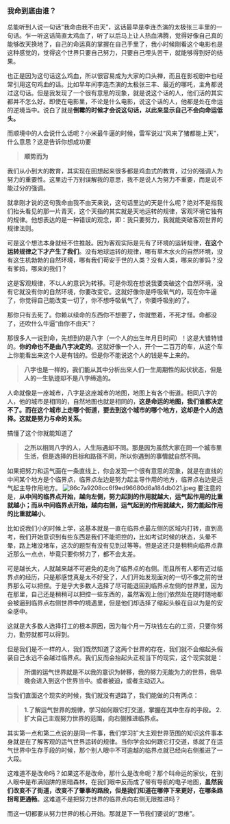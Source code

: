 ### 我命到底由谁？

总能听到人说一句话“我命由我不由天”，这话最早是李连杰演的太极张三丰里的一句话。乍一听这话简直太鸡血了，听了以后马上让人热血沸腾，觉得好像自己真的能够改天换地了，自己的命运真的掌握在自己手里了，我小时候刚看这个电影也是这种感觉的，觉得这个世界只要自己努力，只要自己埋头苦干，就能够得到好的结果。

也正是因为这句话这么鸡血，所以很容易成为大家的口头禅，而且在影视剧中也经常引用这句鸡血的话。比如早年间李连杰演的太极张三丰、最近的哪吒，主角都说过这句话。但是我发现了一个很有意思的现象，就是说这个话的人，他们活的其实都并不怎么好。即使在电影里，不论是什么电影，说这个话的人，他都是处在命运的逆境当中。说白了就是**倒霉的时候才会说这句话，以此来显示自己不会向命运低头。**

而顺境中的人会说什么话呢？小米最牛逼的时候，雷军说过“风来了猪都能上天”，什么意思？这是告诉你想成功要
>**顺势而为**

我们从小到大的教育，其实现在回想起来很多都是鸡血式的教育，过分的强调人为努力的重要性。这里边千万别误解我的意思，我不是说人为努力不重要，而是说不能过分的强调。

就拿刚才说的这句我命由我不由天来说，这句话里边的天是什么呢？绝对不是指我们抬头看见的那一片青天，这个天指的其实就是天地运转的规律，客观环境它独有的规律。他想表达的是一种错误的观念，即：我只要努力，我就能突破客观世界的规律法则。

可是这个想法本身就经不住推敲。因为客观实际是先有了环境的运转规律，**在这个运转规律之下才产生了我们**。没有地球运转的规律，哪有草木水火的自然环境，没有这生机勃勃的自然环境，哪有我们苟安于世的人类？没有人类，哪来的爹妈？没有爹妈，哪来的我们？

这是客观规律，不以人的意识为转移。可是你现在想说我要突破这个自然环境，没有它就没有你的自然环境，你要改变它。这就好像你是呼吸氧气的，现在你牛逼了，你觉得自己能改变一切了，你不想呼吸氧气了，你要呼吸别的了。

那你只有去死了。你赖以续命的东西你不想要了，你就憋着，不死才怪。命都没了，还吹什么牛逼“由你不由天”？

那很多人一说到命，先想到的是八字（一个人的出生年月日时间）！这是大错特错的。**你的命也不是由八字决定的**。这就好像一个人，开个一二百万的车，从这个车上你能看出来这个人是有钱的。但是你不能说这个人的钱是车上来的。

>**八字也是一样的，我们能从其中分析出来人们一生周期性的起伏状态，但是人的一生轨迹却不是八字缔造的。**

人命就像是一座城市，八字是这座城市的地图，地图上有各个街道。相同八字的人，他的城市是相同的，自然地图也就是相同的，**这是命运的地图，我们谁都决定不了。而在这个城市上走哪个街道，要去到这个城市的哪个地方，这却是个人的选择。这就是努力与命的关系。**

搞懂了这个你就能知道了
>**之所以相同八字的人，人生际遇却不同。那是因为虽然大家在同一个城市里生活，但是选择的目标和路径不同，所以你遇到的事情就自然不同。**

如果把努力和运气画在一条直线上，你会发现一个很有意思的现象，就是在直线的中间某个地方是个临界点，临界点左边是努力起主导作用的地方，临界点右边是运气起主导作用地方。
![86c7a9208cc6f9ed96680d6a184db021.jpeg](en-resource://database/1201:0)
要注意的是，**从中间的临界点开始，越向左侧，努力起到的作用就越大，运气起作用的比重就越小；而从中间临界点开始，越向右侧，运气起到的作用就越大，努力能起作用的比重就越小**。

比如说我们小的时候上学，这基本就是一直在临界点最左侧的区域内打转，直到高考，我们开始意识到有些东西是我们不能把控的，比如考试时候的状态，头晕不晕，路上堵没堵车，这次的题型有没有见到过等等。但是这还只是稍稍向临界点靠近那么一点点，毕竟只要你努力了，都不会太差。

可是越长大，人就越来越不可避免的走向了临界点的右侧。而且所有人都有迈过临界点的经历，只是那感觉真是太不好受了，人们开始发现面对的一切不像之前的世界那么可以把控。于是乎大多数人选择了尽可能退回到临界点左侧的世界里，因为在那里，自己还是稍稍可以把控一些东西的，虽然客观上他们依然处在随时随地都会被逼到临界点右侧世界中的境遇里，但是他们却选择了缩起头躲在自以为是的安全感中。

这就是大多数人选择打工的根本原因，因为每个月一万块钱左右的工资，只要你努力，勤劳就都可以得到。

但是我们是不一样的人，我们既然知道了这两个世界的存在，我们就不会缩起头假装自己永远不会越过临界点。我们反而会抬起头正视当下的现实，这个现实就是：

>**所谓的运气世界就是不以我的意识为转移，我的努力无能为力的世界，我早晚会进入到这个世界当中。或者被迫，或者主动迈入。**

当我们直面这个现实的时候，我们就没有退路了，我们能做的只有两点：
>**1.了解运气世界的规律，学习如何跟它打交道，掌握在其中生存的手段。
2.扩大自己主观努力世界的范围，向右侧推进临界点。**

其实第一点和第二点说的是同一件事，我们学习扩大主观世界范围的知识这件事本身就是在了解客观的运气世界运转的规律。当你学会如何跟它打交道，练就了在运气世界中生存手段的时候，那个别人眼中不可逾越的临界点就已经向右侧推进了一大段。

这难道不是改命吗？如果这不是改命，那什么是改命呢？那个叫命运的家伙，在别人眼中是布满陷阱的黑暗森林，在我们眼中反而成了带有导航的电子地图，**虽然我们改变不了街道，改变不了肇事的路段，但是我们知道在哪停下来更好，在哪条路拐弯更通畅**。这难道不是把努力世界的临界点向右侧无限推进吗？



而这一切都要从努力世界的核心开始。那就是下一节我们要说的“思维”。
